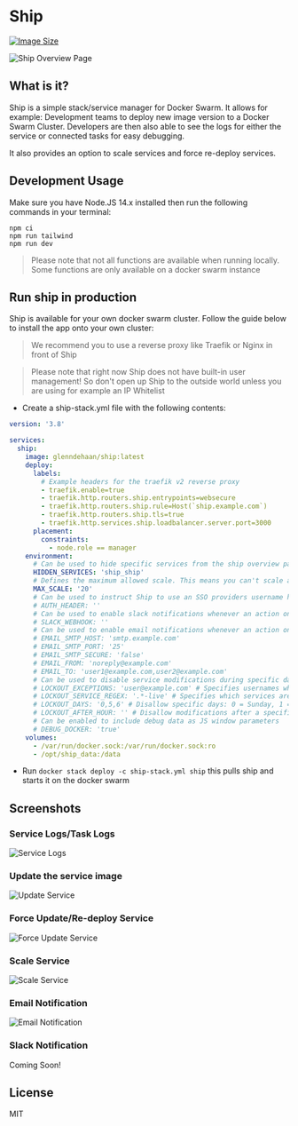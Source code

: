 # Ship

[![Image Size](https://img.shields.io/docker/image-size/glenndehaan/ship)](https://hub.docker.com/r/glenndehaan/ship)

![Ship Overview Page](https://user-images.githubusercontent.com/7496187/166507961-d0b91c35-20e1-43f1-a71e-8291266ba4fa.png)

## What is it?
Ship is a simple stack/service manager for Docker Swarm.
It allows for example: Development teams to deploy new image version to a Docker Swarm Cluster.
Developers are then also able to see the logs for either the service or connected tasks for easy debugging.

It also provides an option to scale services and force re-deploy services.

## Development Usage
Make sure you have Node.JS 14.x installed then run the following commands in your terminal:
```
npm ci
npm run tailwind
npm run dev
```

> Please note that not all functions are available when running locally. Some functions are only available on a docker swarm instance

## Run ship in production
Ship is available for your own docker swarm cluster.
Follow the guide below to install the app onto your own cluster:

> We recommend you to use a reverse proxy like Traefik or Nginx in front of Ship

> Please note that right now Ship does not have built-in user management! So don't open up Ship to the outside world unless you are using for example an IP Whitelist

* Create a ship-stack.yml file with the following contents:
```yaml
version: '3.8'

services:
  ship:
    image: glenndehaan/ship:latest
    deploy:
      labels:
        # Example headers for the traefik v2 reverse proxy
        - traefik.enable=true
        - traefik.http.routers.ship.entrypoints=websecure
        - traefik.http.routers.ship.rule=Host(`ship.example.com`)
        - traefik.http.routers.ship.tls=true
        - traefik.http.services.ship.loadbalancer.server.port=3000
      placement:
        constraints:
          - node.role == manager
    environment:
      # Can be used to hide specific services from the ship overview page
      HIDDEN_SERVICES: 'ship_ship'
      # Defines the maximum allowed scale. This means you can't scale a service with more containers then this amount
      MAX_SCALE: '20'
      # Can be used to instruct Ship to use an SSO providers username header
      # AUTH_HEADER: ''
      # Can be used to enable slack notifications whenever an action on ship is performed
      # SLACK_WEBHOOK: ''
      # Can be used to enable email notifications whenever an action on ship is performed
      # EMAIL_SMTP_HOST: 'smtp.example.com'
      # EMAIL_SMTP_PORT: '25'
      # EMAIL_SMTP_SECURE: 'false'
      # EMAIL_FROM: 'noreply@example.com'
      # EMAIL_TO: 'user1@example.com,user2@example.com'
      # Can be used to disable service modifications during specific days/times
      # LOCKOUT_EXCEPTIONS: 'user@example.com' # Specifies usernames who can bypass the lockout rules
      # LOCKOUT_SERVICE_REGEX: '.*-live' # Specifies which services are affected by the lockout rules
      # LOCKOUT_DAYS: '0,5,6' # Disallow specific days: 0 = Sunday, 1 = Monday, 2 = Tuesday, 3 = Wednesday, 4 = Thursday, 5 = Friday, 6 = Saturday
      # LOCKOUT_AFTER_HOUR: '' # Disallow modifications after a specified hour
      # Can be enabled to include debug data as JS window parameters
      # DEBUG_DOCKER: 'true'
    volumes:
      - /var/run/docker.sock:/var/run/docker.sock:ro
      - /opt/ship_data:/data
```

* Run `docker stack deploy -c ship-stack.yml ship` this pulls ship and starts it on the docker swarm

## Screenshots

### Service Logs/Task Logs
![Service Logs](https://user-images.githubusercontent.com/7496187/166507958-df784e85-f2f9-4474-93dd-deb3953bb0a8.png)

### Update the service image
![Update Service](https://user-images.githubusercontent.com/7496187/166507957-5434a566-3a1f-48bd-b4dc-cef53b0f8822.png)

### Force Update/Re-deploy Service
![Force Update Service](https://user-images.githubusercontent.com/7496187/166507955-8d0b1f43-da22-465d-8a06-12423d4ab9c0.png)

### Scale Service
![Scale Service](https://user-images.githubusercontent.com/7496187/166507952-241dd665-96c3-4c69-9ae8-e34e6ec486f7.png)

### Email Notification
![Email Notification](https://user-images.githubusercontent.com/7496187/166509782-187f44da-8dde-4dfd-8d54-53f4b0b0f049.png)

### Slack Notification
Coming Soon!

## License

MIT
